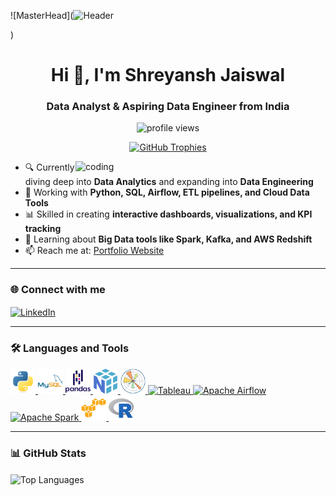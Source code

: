 ![MasterHead](![Header](./your-header-image-name.png)

)

<h1 align="center">Hi 👋, I'm Shreyansh Jaiswal</h1>
<h3 align="center">Data Analyst & Aspiring Data Engineer from India</h3>

<p align="center">
  <img src="https://komarev.com/ghpvc/?username=shreyanshjaiswal1&label=Profile%20views&color=0e75b6&style=flat" alt="profile views" />
</p>

<p align="center">
  <a href="https://github.com/ryo-ma/github-profile-trophy">
    <img src="https://github-profile-trophy.vercel.app/?username=shreyanshjaiswal1&theme=flat&no-frame=true&row=1&column=7" alt="GitHub Trophies" />
  </a>
</p>

<img align="right" alt="coding" width="400" src="https://media.licdn.com/dms/image/C4E12AQFS2orslcG6VA/article-cover_image-shrink_600_2000/0/1601654296846?e=2147483647&v=beta&t=itdCVYrtXaVuTDFY2naHqZsnvivxfuWmg7loyouZjDM">

- 🔍 Currently diving deep into **Data Analytics** and expanding into **Data Engineering**
- 🔧 Working with **Python, SQL, Airflow, ETL pipelines, and Cloud Data Tools**
- 📊 Skilled in creating **interactive dashboards, visualizations, and KPI tracking**
- 🌱 Learning about **Big Data tools like Spark, Kafka, and AWS Redshift**
- 📫 Reach me at: [Portfolio Website](https://shreyanshjaiswal1.github.io/Portfolio-Website)

---

### 🌐 Connect with me

<p align="left">
  <a href="https://linkedin.com/in/shreyanshjaiswal1" target="blank">
    <img align="center" src="https://raw.githubusercontent.com/rahuldkjain/github-profile-readme-generator/master/src/images/icons/Social/linked-in-alt.svg" alt="LinkedIn" height="30" width="40" />
  </a>
</p>

---

### 🛠️ Languages and Tools

<p align="left">
  <a href="https://www.python.org" target="_blank"> <img src="https://raw.githubusercontent.com/devicons/devicon/master/icons/python/python-original.svg" alt="Python" width="40" height="40"/> </a>
  <a href="https://www.w3schools.com/sql/" target="_blank"> <img src="https://raw.githubusercontent.com/devicons/devicon/master/icons/mysql/mysql-original-wordmark.svg" alt="SQL" width="40" height="40"/> </a>
  <a href="https://pandas.pydata.org/" target="_blank"> <img src="https://raw.githubusercontent.com/devicons/devicon/master/icons/pandas/pandas-original-wordmark.svg" alt="Pandas" width="40" height="40"/> </a>
  <a href="https://numpy.org/" target="_blank"> <img src="https://raw.githubusercontent.com/devicons/devicon/master/icons/numpy/numpy-original.svg" alt="NumPy" width="40" height="40"/> </a>
  <a href="https://matplotlib.org/" target="_blank"> <img src="https://raw.githubusercontent.com/devicons/devicon/master/icons/matplotlib/matplotlib-original.svg" alt="Matplotlib" width="40" height="40"/> </a>
  <a href="https://www.tableau.com/" target="_blank"> <img src="https://raw.githubusercontent.com/devicons/devicon/master/icons/tableau/tableau-original-wordmark.svg" alt="Tableau" width="40" height="40"/> </a>
  <a href="https://airflow.apache.org/" target="_blank"> <img src="https://upload.wikimedia.org/wikipedia/commons/d/de/AirflowLogo.png" alt="Apache Airflow" width="40" height="40"/> </a>
  <a href="https://spark.apache.org/" target="_blank"> <img src="https://upload.wikimedia.org/wikipedia/commons/f/f3/Apache_Spark_logo.svg" alt="Apache Spark" width="40" height="40"/> </a>
  <a href="https://aws.amazon.com/redshift/" target="_blank"> <img src="https://raw.githubusercontent.com/devicons/devicon/master/icons/amazonwebservices/amazonwebservices-original.svg" alt="AWS Redshift" width="40" height="40"/> </a>
  <a href="https://www.r-project.org/" target="_blank"> <img src="https://raw.githubusercontent.com/devicons/devicon/master/icons/r/r-original.svg" alt="R" width="40" height="40"/> </a>
</p>

---

### 📊 GitHub Stats

<p>
  <img align="center" src="https://github-readme-stats.vercel.app/api/top-langs?username=shreyanshjaiswal1&show_icons=true&locale=en&layout=compact" alt="Top Languages" />
</p>
